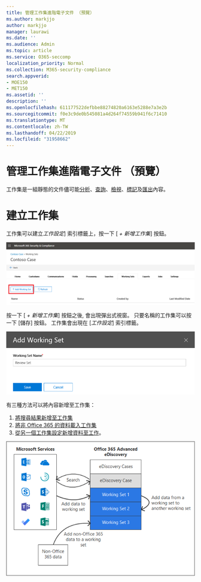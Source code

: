 ```yaml
---
title: 管理工作集進階電子文件 （預覽）
ms.author: markjjo
author: markjjo
manager: laurawi
ms.date: ''
ms.audience: Admin
ms.topic: article
ms.service: O365-seccomp
localization_priority: Normal
ms.collection: M365-security-compliance
search.appverid:
- MOE150
- MET150
ms.assetid: ''
description: ''
ms.openlocfilehash: 611177522defbbe88274820a6163e5288e7a3e2b
ms.sourcegitcommit: f0e3c9de0b545081a4d264f74559b941f6c71410
ms.translationtype: MT
ms.contentlocale: zh-TW
ms.lasthandoff: 04/22/2019
ms.locfileid: "31958662"
---
```

# <a name="manage-working-sets-in-advanced-ediscovery-preview"></a>管理工作集進階電子文件 （預覽）
工作集是一組靜態的文件儘可能[分析](https://docs.microsoft.com/en-us/office365/securitycompliance/compliance20/analyzing-data-in-working-set)、[查詢](https://docs.microsoft.com/en-us/office365/securitycompliance/compliance20/working-set-search)、[檢視](https://docs.microsoft.com/en-us/office365/securitycompliance/compliance20/view-documents-in-working-set)、[標記](https://docs.microsoft.com/en-us/Office365/SecurityCompliance/compliance20/tagging-documents)及[匯出](https://docs.microsoft.com/en-us/office365/securitycompliance/compliance20/exporting-data-ediscover20)內容。

# <a name="creating-a-working-set"></a>建立工作集
工作集可以建立*工作設定*] 索引標籤上，按一下 [ *+ 新增工作集*] 按鈕。

![新增工作集](../media/f45c51d9-585d-47d1-b7fb-0288715e0b6a.png)

按一下 [ *+ 新增工作集*] 按鈕之後, 會出現彈出式視窗。  只要名稱的工作集可以按一下 [儲存] 按鈕。  工作集會出現在 [*工作設定*] 索引標籤。

![新增工作集彈出式視窗](../media/5e5c99f8-42ca-4c2f-960f-f1a5709569d1.png)

有三種方法可以將內容新增至工作集：
1) [將搜尋結果新增至工作集](add-data-to-working-set.md)
2) [將非 Office 365 的資料載入工作集](load-non-office365-data.md)
3) [從另一個工作集設定新增資料至工作](add-data-to-working-set-from-another-working-set.md)。

![工作設定](../media/1f1f4efd-c03b-4255-bc3d-df358e56549c.png)
